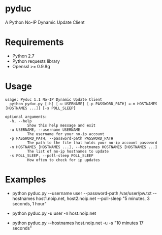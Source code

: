 # pyduc
A Python No-IP Dynamic Update Client

# Requirements
- Python 2.7
- Python requests library
- Openssl >= 0.9.8g

# Usage
```
usage: Pyduc 1.1 No-IP Dynamic Update Client 
  python pyduc.py [-h] [-u USERNAME] [-p PASSWORD_PATH] =-n HOSTNAMES [HOSTNAMES ...]] [-s POLL_SLEEP]                                                                                                                                                                                    

optional arguments:
  -h, --help                                       
          Show this help message and exit
  -u USERNAME, --username USERNAME                 
          The username for your no-ip account
  -p PASSWORD_PATH, --password-path PASSWORD_PATH  
          The path to the file that holds your no-ip account password
  -n HOSTNAMES [HOSTNAMES ...], --hostnames HOSTNAMES [HOSTNAMES ...] 
          The list of no-ip hostnames to update                                                             
  -s POLL_SLEEP, --poll-sleep POLL_SLEEP 
          How often to check for ip updates
```

 # Examples
 - python pyduc.py --username user --password-path /var/user/pw.txt --hostnames host1.noip.net, host2.noip.net --poll-sleep "5 minutes, 3 seconds, 1 hour"
 
 - python pyduc.py -u user -n host.noip.net
 
 - python pyduc.py --hostnames host.noip.net -u -s "10 minutes 17 seconds"
 
